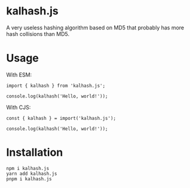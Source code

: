 # kalhash.js

A very useless hashing algorithm based on MD5 that probably has more hash collisions than MD5.

# Usage

With ESM:

```
import { kalhash } from 'kalhash.js';

console.log(kalhash('Hello, world!'));
```

With CJS:

```
const { kalhash } = import('kalhash.js');

console.log(kalhash('Hello, world!'));
```

# Installation

```
npm i kalhash.js
yarn add kalhash.js
pnpm i kalhash.js
```